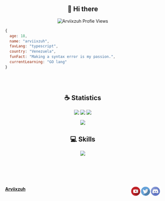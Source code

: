 <h2 align="center">👋 Hi there</h2>

<p align="center"> 
  <img src="https://komarev.com/ghpvc/?username=Arviixzuh&color=322b41" alt="Arviixzuh Profie Views" />
</p>

```js
{
  age: 18,
  name: "arviixzuh",
  favLang: "typescript",
  country: "Venezuela",
  funFact: "Making a syntax error is my passion.",
  currentLearning: "GO lang"
}
```
<br><br>

<h2 align="center">☕ Statistics</h2>

<p align="center">
  <img height="50%" width="auto" src ="https://github-readme-stats.vercel.app/api?username=arviixzuh&show_icons=true&count_private=true&theme=material-palenight&hide_border=true&hide=issues,contribs&bg_color=00000000">
  <img height="50%" width="auto" src ="https://github-readme-stats.vercel.app/api/top-langs/?username=arviixzuh&layout=compact&hide_border=true&theme=material-palenight&bg_color=00000000&langs_count=6&hide=jupyter%20notebook,tex,css,php&exclude_repo=Pacman-AI">
  <img src ="https://github-readme-streak-stats.herokuapp.com?user=arviixzuh&theme=material-palenight&hide_border=true&background=FFFFFF00">
</p>

<p align="center">
    <img src="https://github-profile-trophy.vercel.app/?username=arviixzuh&theme=tokyonight"/>
</p>

<div align="center">
  <h2 align="center">💻 Skills</h2>
  <img src="https://skillicons.dev/icons?i=js,ts,java,py,html,css,c,sass,tailwind,react,nest,express,spring,vercel,npm,redux,nextjs,flask,git,vite,electron,notion,vscode,prisma,mongodb,mysql,sqlite,discordjs,nodejs,figma"/><br>

</div>

<br><br><br><br>

[discord]: https://discord.gg/U8APdjGQNq
[twitter]: https://twitter.com/Arviixzuh_
[youtube]: https://www.youtube.com/channel/UCSAafU0GMeeVK_wcmyrWAMg
[instagram]: https://www.instagram.com/arviixzuh/

[<img align="right" alt="Discord" width="32px" src="./assets/social/Discord.webp" />][discord]
[<img align="right" alt="Twitter" width="32px" src="./assets/social/Twitter.webp" />][twitter]
[<img align="right" alt="Youtube" width="32px" src="./assets/social/Youtube.webp" />][youtube]

**[Arviixzuh](https://arviixzuh.vercel.app/)**
